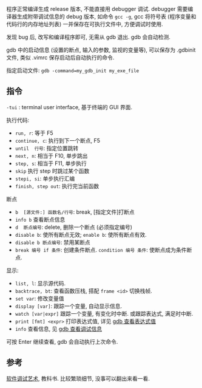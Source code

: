 程序正常编译生成 release 版本, 不能直接用 debugger 调试. debugger 需要编译器生成附带调试信息的 debug 版本, 如命令 `gcc -g`, gcc 将符号表 (程序变量和代码行的内存地址列表) 一并保存在可执行文件中, 方便调试时使用.

发现 bug 后, 改写和编译程序即可, 无需从 gdb 退出. gdb 会自动检测. 

gdb 中的启动信息 (设置的断点, 输入的参数, 监视的变量等), 可以保存为 .gdbinit 文件, 类似 .vimrc 保存启动后自动执行的命令.

指定启动文件: `gdb -command=my_gdb_init my_exe_file`

## 指令

`-tui` : terminal user interface, 基于终端的 GUI 界面.

执行代码:
- `run, r`: 等于 F5
- `continue, c`: 执行到下一个断点, F5
- `until  行号`: 指定位置跳转
- `next, n`: 相当于 F10, 单步跳出
- `step, s`: 相当于 F11, 单步执行
- `skip` 执行 step 时跳过某个函数
- `stepi, si`: 单步执行汇编
- `finish, step out`: 执行完当前函数

断点
- `b  [源文件:] 函数名/行号`: break, \[指定文件\]打断点
- `info b`  查看断点信息
- `d  断点编号`: delete, 删除一个断点 (必须指定编号)
- `disable b`: 使所有断点无效; `enable b`: 使所有断点有效. 
- `disable b 断点编号`: 禁用某断点
- `break 编号 if 条件`: 创建条件断点. `condition 编号 条件`: 使断点成为条件断点.

显示:
- `list, l`: 显示源代码. 
- `backtrace, bt`: 查看函数压栈, 搭配 `frame <id>` 切换栈帧.
- `set var`: 修改变量值
- `display [var]`: 跟踪一个变量, 自动显示信息.
- `watch [var|expr]` 跟踪一个变量, 有变化时中断. 或跟踪表达式, 满足时中断.
- `print [fmt] <expr>` 打印表达式值, 详见 [gdb 查看表达式值](gdb%20查看表达式值.md)
- `info` 查看信息, 见 [gdb 查看调试信息](gdb%20查看调试信息.md)

可按 Enter 继续查看, gdb 会自动执行上次命令.

## 参考

[软件调试艺术](file:///D:/yjw/book/Calibre/Norman%20Matloff/Ruan%20Jian%20Diao%20Shi%20De%20Yi%20Zhu%20(109)/Ruan%20Jian%20Diao%20Shi%20De%20Yi%20Zhu%20-%20Norman%20Matloff.pdf), 教科书. 比较繁琐细节, 没事可以翻出来看一看.
